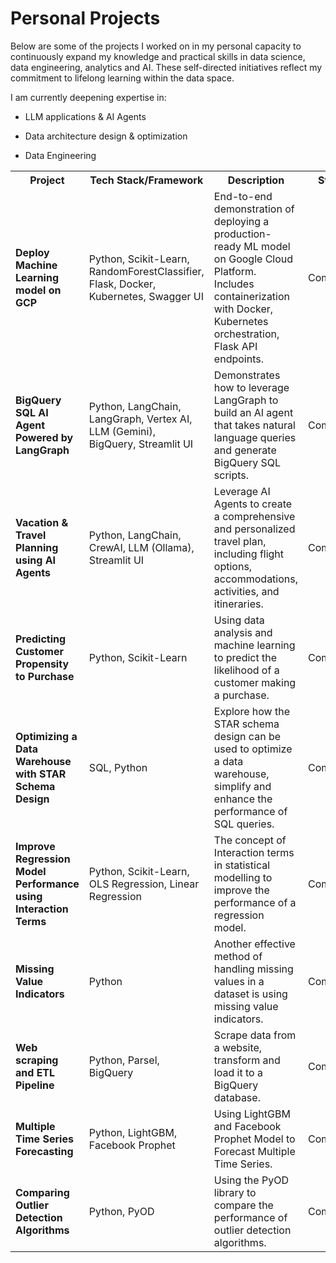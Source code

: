 # Personal Projects
Below are some of the projects I worked on in my personal capacity to continuously expand my knowledge and practical skills in data science, data engineering, analytics and AI. These self-directed initiatives reflect my commitment to lifelong learning within the data space.

I am currently deepening expertise in:
- LLM applications & AI Agents

- Data architecture design & optimization

- Data Engineering

<table>
  <col width="200">
  <col width="150">
  <col width="350">
  <col width="80">
  <col width="100">
  <tr>
    <th>Project</th>
    <th>Tech Stack/Framework</th>
    <th>Description</th>
    <th>Status</th>
    <th>Link</th>
  </tr>
  <tr>
    <td><strong>Deploy Machine Learning model on GCP</strong></td>
    <td>Python, Scikit-Learn, RandomForestClassifier, Flask, Docker, Kubernetes, Swagger UI</td>
    <td>End-to-end demonstration of deploying a production-ready ML model on Google Cloud Platform. Includes containerization with Docker, Kubernetes orchestration, Flask API endpoints.</td>
    <td>Completed</td>
    <td><a href="https://github.com/MNCEDISIMNCWABE/GCP-Deployment-ML-Model-using-Kubernetes-Docker" target="_blank">View Project</a></td>
  </tr>
  <tr>
    <td><strong>BigQuery SQL AI Agent Powered by LangGraph</strong></td>
    <td>Python, LangChain, LangGraph, Vertex AI, LLM (Gemini), BigQuery, Streamlit UI</td>
    <td>Demonstrates how to leverage LangGraph to build an AI agent that takes natural language queries and generate BigQuery SQL scripts.</td>
    <td>Completed</td>
    <td><a href="https://github.com/MNCEDISIMNCWABE/BigQuery-SQL-AI-Agent/tree/main" target="_blank">View Project</a></td>
  </tr>
  <tr>
    <td><strong>Vacation & Travel Planning using AI Agents</strong></td>
    <td>Python, LangChain, CrewAI, LLM (Ollama), Streamlit UI</td>
    <td>Leverage AI Agents to create a comprehensive and personalized travel plan, including flight options, accommodations, activities, and itineraries.</td>
    <td>Completed</td>
    <td><a href="https://github.com/MNCEDISIMNCWABE/Travel-Planner-with-AI-Agents" target="_blank">View Project</a></td>
  </tr>
  <tr>
    <td><strong>Predicting Customer Propensity to Purchase</strong></td>
    <td>Python, Scikit-Learn</td>
    <td>Using data analysis and machine learning to predict the likelihood of a customer making a purchase.</td>
    <td>Completed</td>
    <td><a href="https://github.com/MNCEDISIMNCWABE/Predict-Customer-Purchase-Propensity/tree/main" target="_blank">View Project</a></td>
  </tr>
  <tr>
    <td><strong>Optimizing a Data Warehouse with STAR Schema Design</strong></td>
    <td>SQL, Python</td>
    <td>Explore how the STAR schema design can be used to optimize a data warehouse, simplify and enhance the performance of SQL queries.</td>
    <td>Completed</td>
    <td><a href="https://github.com/MNCEDISIMNCWABE/How-to-Optimize-Data-Warehouse-with-STAR-Schema" target="_blank">View Project</a></td>
  </tr>
  <tr>
    <td><strong>Improve Regression Model Performance using Interaction Terms</strong></td>
    <td>Python, Scikit-Learn, OLS Regression, Linear Regression</td>
    <td>The concept of Interaction terms in statistical modelling to improve the performance of a regression model.</td>
    <td>Completed</td>
    <td><a href="https://github.com/MNCEDISIMNCWABE/Interaction-Terms-Regression" target="_blank">View Project</a></td>
  </tr>
  <tr>
    <td><strong>Missing Value Indicators</strong></td>
    <td>Python</td>
    <td>Another effective method of handling missing values in a dataset is using missing value indicators.</td>
    <td>Completed</td>
    <td><a href="https://github.com/MNCEDISIMNCWABE/Handling-Missing-Values-with-Missing-Value-Indicators" target="_blank">View Project</a></td>
  </tr>
  <tr>
    <td><strong>Web scraping and ETL Pipeline</strong></td>
    <td>Python, Parsel, BigQuery</td>
    <td> Scrape data from a website, transform and load it to a BigQuery database.</td>
    <td>Completed</td>
    <td><a href="https://github.com/MNCEDISIMNCWABE/Web-Scraping-and-ETL/tree/main" target="_blank">View Project</a></td>
  </tr>
  <tr>
    <td><strong>Multiple Time Series Forecasting</strong></td>
    <td>Python, LightGBM, Facebook Prophet</td>
    <td>Using LightGBM and Facebook Prophet Model to Forecast Multiple Time Series.</td>
    <td>Completed</td>
    <td><a href="https://github.com/MNCEDISIMNCWABE/Multiple-Time-Series-Forecasting/tree/main" target="_blank">View Project</a></td>
  </tr>
    <tr>
    <td><strong>Comparing Outlier Detection Algorithms</strong></td>
    <td>Python, PyOD</td>
    <td>Using the PyOD library to compare the performance of outlier detection algorithms.</td>
    <td>Completed</td>
    <td><a href="https://github.com/MNCEDISIMNCWABE/Comparing-Anomaly-Detection-Models/tree/main" target="_blank">View Project</a></td>
  </tr>
</table>

